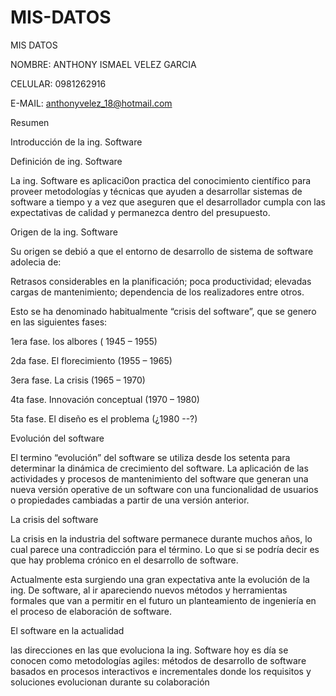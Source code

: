 # MIS-DATOS
MIS DATOS

NOMBRE: ANTHONY ISMAEL VELEZ GARCIA

CELULAR: 0981262916

E-MAIL: anthonyvelez_18@hotmail.com

Resumen 

Introducción de la ing. Software

Definición de ing. Software 

La ing. Software es aplicaci0on practica del conocimiento científico para proveer metodologías y técnicas que ayuden a desarrollar sistemas de software a tiempo y a vez que aseguren que el desarrollador cumpla con las expectativas de calidad y permanezca dentro del presupuesto. 

Origen de la ing. Software 

Su origen se debió a que el entorno de desarrollo de sistema de software adolecia de:

Retrasos considerables en la planificación; poca productividad; elevadas cargas de mantenimiento; dependencia de los realizadores entre otros.

Esto se ha denominado habitualmente “crisis del software”, que se genero en las siguientes fases:

1era fase. los albores ( 1945 – 1955)

2da fase. El florecimiento (1955 – 1965)

3era fase. La crisis (1965 – 1970)

4ta fase. Innovación conceptual (1970 – 1980)

5ta fase. El diseño es el problema (¿1980 --?)

Evolución del software

El termino “evolución” del software se utiliza desde los setenta para determinar la dinámica de crecimiento del software. La aplicación de las actividades y procesos de mantenimiento del software que generan una nueva versión operative de un software con una funcionalidad de usuarios o propiedades cambiadas a partir de una versión anterior.

La crisis del software

La crisis en la industria del software permanece durante muchos años, lo cual parece una contradicción para el término. Lo que si se podría decir es que hay problema crónico en el desarrollo de software.

Actualmente esta surgiendo una gran expectativa ante la evolución de la ing. De software, al ir apareciendo nuevos métodos y herramientas formales que van a permitir en el futuro un planteamiento de ingeniería en el proceso de elaboración de software.

El software en la actualidad 

las direcciones en las que evoluciona la ing. Software hoy es día se conocen como metodologías agiles: métodos de desarrollo de software basados en procesos interactivos e incrementales donde los requisitos y soluciones evolucionan durante su colaboración 
